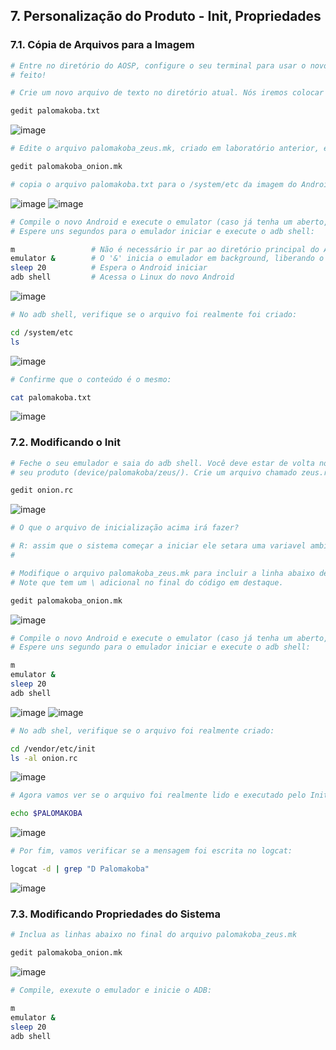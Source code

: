 ## 7. Personalização do Produto - Init, Propriedades
### 7.1. Cópia de Arquivos para a Imagem

```bash
# Entre no diretório do AOSP, configure o seu terminal para usar o novo produto, e entre no diretório do produto:
# feito!
```

```bash
# Crie um novo arquivo de texto no diretório atual. Nós iremos colocar esse arquivo na imagem do Android depois.

gedit palomakoba.txt 
```
![image](https://user-images.githubusercontent.com/19675356/226777269-405a6aaa-4680-40ba-8f6c-28e4fa0ed667.png)

```bash
# Edite o arquivo palomakoba_zeus.mk, criado em laboratório anterior, e adicione o código abaixo no final do arquivo:

gedit palomakoba_onion.mk

# copia o arquivo palomakoba.txt para o /system/etc da imagem do Android
```
![image](https://user-images.githubusercontent.com/19675356/226777418-c8649f75-b0d3-436a-9ec5-529540edc802.png)
![image](https://user-images.githubusercontent.com/19675356/226777542-7686d835-5fd2-496c-9396-4669ba8dc8e5.png)

```bash
# Compile o novo Android e execute o emulator (caso já tenha um aberto, fecho- antes). 
# Espere uns segundos para o emulador iniciar e execute o adb shell:

m                 # Não é necessário ir par ao diretório principal do AOSP
emulator &        # O '&' inicia o emulador em background, liberando o uso do terminal
sleep 20          # Espera o Android iniciar
adb shell         # Acessa o Linux do novo Android
```
![image](https://user-images.githubusercontent.com/19675356/226781437-b0f1cb7e-44aa-4855-b859-704b00ddf99f.png)

```bash
# No adb shell, verifique se o arquivo foi realmente foi criado:

cd /system/etc
ls
```
![image](https://user-images.githubusercontent.com/19675356/226781545-e0c5fd07-5128-4c69-91fb-2acc0fc4a330.png)

```bash
# Confirme que o conteúdo é o mesmo:

cat palomakoba.txt
```
![image](https://user-images.githubusercontent.com/19675356/226781650-0c4f5099-89a0-4719-b2f8-60fb13c0a9db.png)
  
  
### 7.2. Modificando o Init

```bash
# Feche o seu emulador e saia do adb shell. Você deve estar de volta no diretório do 
# seu produto (device/palomakoba/zeus/). Crie um arquivo chamado zeus.rc:

gedit onion.rc
```
![image](https://user-images.githubusercontent.com/19675356/227061522-86943c71-4703-4b23-b7f8-f2f0a33ea771.png)

```bash
# O que o arquivo de inicialização acima irá fazer?

# R: assim que o sistema começar a iniciar ele setara uma variavel ambiente PALOMAKOBA com o valor "Palomakoba Onion! v1.0"
# 
```

```bash
# Modifique o arquivo palomakoba_zeus.mk para incluir a linha abaixo depois do código em destaque. 
# Note que tem um \ adicional no final do código em destaque.

gedit palomakoba_onion.mk
```
![image](https://user-images.githubusercontent.com/19675356/227062152-ea42f8d1-02ff-469d-8ce5-8e6c17ea5b44.png)

```bash
# Compile o novo Android e execute o emulator (caso já tenha um aberto, fecho-o antes). 
# Espere uns segundo para o emulador iniciar e execute o adb shell:

m
emulator &
sleep 20
adb shell
```
![image](https://user-images.githubusercontent.com/19675356/227063269-385ad3a7-3416-4030-b6b8-d5f0252dae2b.png)
![image](https://user-images.githubusercontent.com/19675356/227063380-20035d79-ee01-410f-8ac8-457f6300ebaa.png)

```bash
# No adb shel, verifique se o arquivo foi realmente criado:

cd /vendor/etc/init
ls -al onion.rc
```
![image](https://user-images.githubusercontent.com/19675356/227063487-e88a80c3-ab60-4fd2-8712-c2f502e80aec.png)

```bash
# Agora vamos ver se o arquivo foi realmente lido e executado pelo Init. Começando pela variável de ambiente:

echo $PALOMAKOBA
```
![image](https://user-images.githubusercontent.com/19675356/227063612-17589592-2818-4b28-94d6-a278324ff701.png)

```bash
# Por fim, vamos verificar se a mensagem foi escrita no logcat:

logcat -d | grep "D Palomakoba"
```
![image](https://user-images.githubusercontent.com/19675356/227063858-d75477f1-10ab-4c43-bd44-2694ed0041c9.png)
  
  
### 7.3. Modificando Propriedades do Sistema

```bash
# Inclua as linhas abaixo no final do arquivo palomakoba_zeus.mk

gedit palomakoba_onion.mk
```
![image](https://user-images.githubusercontent.com/19675356/227064097-e74d9156-7413-484a-8c6d-d5ec98ebdfd7.png)

```bash
# Compile, exexute o emulador e inicie o ADB:

m
emulator &
sleep 20
adb shell
```

```bash

```

```bash

```

```bash

```

```bash

```

